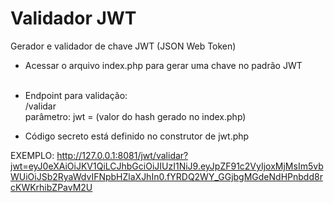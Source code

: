 # Validador JWT

Gerador e validador de chave JWT (JSON Web Token)

- Acessar o arquivo index.php para gerar uma chave no padrão JWT<br><br>

- Endpoint para validação:<br>
/validar<br>
parâmetro: jwt = (valor do hash gerado no index.php)

- Código secreto está definido no construtor de jwt.php

EXEMPLO:
http://127.0.0.1:8081/jwt/validar?jwt=eyJ0eXAiOiJKV1QiLCJhbGciOiJIUzI1NiJ9.eyJpZF91c2VyIjoxMjMsIm5vbWUiOiJSb2RyaWdvIFNpbHZlaXJhIn0.fYRDQ2WY_GGjbgMGdeNdHPnbdd8rcKWKrhibZPavM2U